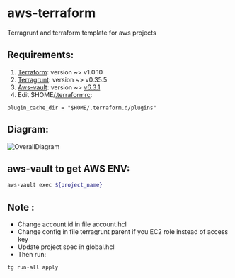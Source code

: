 # aws-terraform
Terragrunt and terraform template for aws projects

## Requirements:
1. [Terraform](https://www.terraform.io/): version ~> v1.0.10
2. [Terragrunt](https://terragrunt.gruntwork.io/): version ~> v0.35.5
3. [Aws-vault](https://github.com/99designs/aws-vault): version ~> [v6.3.1](https://github.com/99designs/aws-vault/releases/tag/v6.3.1)
4. Edit $HOME/[.terraformrc](https://www.terraform.io/docs/commands/cli-config.html):
```
plugin_cache_dir = "$HOME/.terraform.d/plugins"
```

## Diagram:
![](OverallDiagram.png "OverallDiagram")

## aws-vault to get AWS ENV:
```sh
aws-vault exec ${project_name}
```

## Note :
- Change account id in file account.hcl
- Change config in file terragrunt parent if you EC2 role instead of access key
- Update project spec in global.hcl
- Then run:
```bash
tg run-all apply
```
